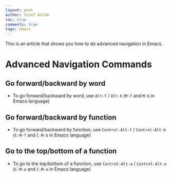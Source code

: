 ```yaml
---
layout: post
author: Yusef Aslam
toc: true
comments: true
tags: emacs
---
```


This is an article that shows you how to do advanced navigation in Emacs.

# Advanced Navigation Commands

## Go forward/backward by word

-   To go forward/backward by word, use `Alt-f` / `Alt-b` (`M-f` and
    `M-b` in Emacs language)

## Go forward/backward by function

-   To go forward/backward by function, use `Control-Alt-f` /
    `Control-Alt-b` (`C-M-f` and `C-M-b` in Emacs language)

## Go to the top/bottom of a function

-   To go to the top/bottom of a function, use `Control-Alt-a` /
    `Control-Alt-e` (`C-M-a` and `C-M-e` in Emacs language)
